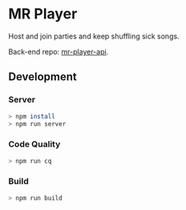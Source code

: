 # MR Player

Host and join parties and keep shuffling sick songs.

Back-end repo: [mr-player-api](https://github.com/AmirSavand/mr-player-api).

## Development

### Server

```bash
> npm install
> npm run server
```

### Code Quality

```bash
> npm run cq
```

### Build

```bash
> npm run build
```
